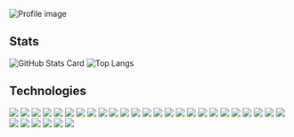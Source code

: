 ![Profile image](https://user-images.githubusercontent.com/42740055/111402625-dce1a780-870e-11eb-968d-0674a9b43273.png)

## Stats

![GitHub Stats Card](https://github-readme-stats.vercel.app/api?username=yamatsum&show_icons=true&count_private=true&hide_title=true&hide=issues&line_height=24&bg_color=22272E&text_color=cad1d9&hide_border=true)
![Top Langs](https://github-readme-stats.vercel.app/api/top-langs/?username=yamatsum&layout=compact&hide_title=true&langs_count=6&bg_color=22272E&text_color=cad1d9&hide_border=true)

## Technologies
![](https://img.shields.io/static/v1?label=OS&message=MacOS&style=flat&logo=Apple&labelColor=22272E&color=2157BF)
![](https://img.shields.io/static/v1?label=OS&message=CentOS&style=flat&logo=CentOS&labelColor=22272E&color=2157BF)
![](https://img.shields.io/static/v1?label=OS&message=Ubuntu&style=flat&logo=Ubuntu&labelColor=22272E&color=2157BF)
![](https://img.shields.io/static/v1?label=Editor&message=Neovim&style=flat&logo=neovim&labelColor=22272E&color=2157BF)
![](https://img.shields.io/static/v1?label=Editor&message=VSCode&style=flat&logo=visual-studio-code&labelColor=22272E&color=2157BF)
![](https://img.shields.io/static/v1?label=Language&message=Javascript&style=flat&logo=javascript&labelColor=22272E&color=2157BF)
![](https://img.shields.io/static/v1?label=Language&message=Typescript&style=flat&logo=typescript&labelColor=22272E&color=2157BF)
![](https://img.shields.io/static/v1?label=Language&message=Golang&style=flat&logo=go&labelColor=22272E&color=2157BF)
![](https://img.shields.io/static/v1?label=Language&message=Python&style=flat&logo=python&labelColor=22272E&color=2157BF)
![](https://img.shields.io/static/v1?label=Language&message=Ruby&style=flat&logo=ruby&labelColor=22272E&color=2157BF)
![](https://img.shields.io/static/v1?label=Language&message=Lua&style=flat&logo=lua&labelColor=22272E&color=2157BF)
![](https://img.shields.io/static/v1?label=Language&message=Java&style=flat&logo=java&labelColor=22272E&color=2157BF)
![](https://img.shields.io/static/v1?label=Library&message=React&style=flat&logo=react&labelColor=22272E&color=2157BF)
![](https://img.shields.io/static/v1?label=Library&message=Nodejs&style=flat&logo=node.js&labelColor=22272E&color=2157BF)
![](https://img.shields.io/static/v1?label=Library&message=Cucumber&style=flat&logo=cucumber&labelColor=22272E&color=2157BF)
![](https://img.shields.io/static/v1?label=Library&message=Vue&style=flat&logo=vue.js&labelColor=22272E&color=2157BF)
![](https://img.shields.io/static/v1?label=Library&message=Expo&style=flat&logo=expo&labelColor=22272E&color=2157BF)
![](https://img.shields.io/static/v1?label=Library&message=Next.js&style=flat&logo=next.js&labelColor=22272E&color=2157BF)
![](https://img.shields.io/static/v1?label=Tool&message=Docker&style=flat&logo=docker&labelColor=22272E&color=2157BF)
![](https://img.shields.io/static/v1?label=Tool&message=Slack&style=flat&logo=slack&labelColor=22272E&color=2157BF)
![](https://img.shields.io/static/v1?label=Tool&message=Discord&style=flat&logo=discord&labelColor=22272E&color=2157BF)
![](https://img.shields.io/static/v1?label=Tool&message=Figma&style=flat&logo=figma&labelColor=22272E&color=2157BF)
![](https://img.shields.io/static/v1?label=Tool&message=Tmux&style=flat&logo=tmux&labelColor=22272E&color=2157BF)
![](https://img.shields.io/static/v1?label=Tool&message=Nginx&style=flat&logo=nginx&labelColor=22272E&color=2157BF)
![](https://img.shields.io/static/v1?label=Tool&message=Jira&style=flat&logo=jira&labelColor=22272E&color=2157BF)
![](https://img.shields.io/static/v1?label=Tool&message=Bitbucket&style=flat&logo=bitbucket&labelColor=22272E&color=2157BF)
![](https://img.shields.io/static/v1?label=Tool&message=Confluence&style=flat&logo=confluence&labelColor=22272E&color=2157BF)
![](https://img.shields.io/static/v1?label=Tool&message=Feedly&style=flat&logo=feedly&labelColor=22272E&color=2157BF)
![](https://img.shields.io/static/v1?label=Cloud&message=GoogleCloud&style=flat&logo=google-cloud&labelColor=22272E&color=2157BF)
![](https://img.shields.io/static/v1?label=Tool&message=Jfrog&style=flat&logo=jfrog&labelColor=22272E&color=2157BF)
![](https://img.shields.io/static/v1?label=Tool&message=Vercel&style=flat&logo=vercel&labelColor=22272E&color=2157BF)

<!--
**yamatsum/yamatsum** is a ✨ _special_ ✨ repository because its `README.md` (this file) appears on your GitHub profile.

Here are some ideas to get you started:

- 🔭 I’m currently working on ...
- 🌱 I’m currently learning ...
- 👯 I’m looking to collaborate on ...
- 🤔 I’m looking for help with ...
- 💬 Ask me about ...
- 📫 How to reach me: ...
- 😄 Pronouns: ...
- ⚡ Fun fact: ...
-->

